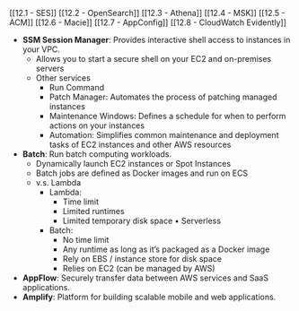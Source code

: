 [[12.1 - SES]]
[[12.2 - OpenSearch]]
[[12.3 - Athena]]
[[12.4 - MSK]]
[[12.5 - ACM]]
[[12.6 - Macie]]
[[12.7 - AppConfig]]
[[12.8 - CloudWatch Evidently]]

- **SSM Session Manager**: Provides interactive shell access to instances in your VPC.
	- Allows you to start a secure shell on your EC2 and on-premises servers
	- Other services
		- Run Command
		- Patch Manager: Automates the process of patching managed instances
		- Maintenance Windows: Defines a schedule for when to perform actions on your instances
		- Automation: Simplifies common maintenance and deployment tasks of EC2 instances and other AWS resources
- **Batch**: Run batch computing workloads.
	- Dynamically launch EC2 instances or Spot Instances
	- Batch jobs are defined as Docker images and run on ECS
	- v.s. Lambda
		- Lambda:  
			- Time limit
			- Limited runtimes  
			- Limited temporary disk space • Serverless
		- Batch:
			- No time limit
			- Any runtime as long as it’s packaged as a Docker image
			- Rely on EBS / instance store for disk space
			- Relies on EC2 (can be managed by AWS)
- **AppFlow**: Securely transfer data between AWS services and SaaS applications.
- **Amplify**: Platform for building scalable mobile and web applications.
